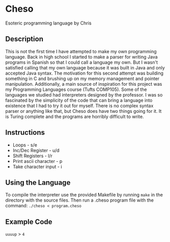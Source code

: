 # Cheso
Esoteric programming language by Chris

## Description

This is not the first time I have attempted to make my own programming language. Back in high school I started to make a parser for writing Java programs in Spanish so that I could call a language my own. But I wasn't satisfied calling that my own language because it was built in Java and only accepted Java syntax. The motivation for this second attempt was building something in C and brushing up on my memory management and pointer manipulation. Additionally, a main source of inspiration for this project was my Programming Languages course (Tufts COMP105). Some of the languages we studied had interpreters designed by the professor. I was so fascinated by the simplicity of the code that can bring a language into existence that I had to try it out for myself. There is no complex syntax parser or anything like that, but Cheso does have two things going for it. It is Turing complete and the programs are horribly difficult to write.

## Instructions

* Loops - s/e
* Inc/Dec Register - u/d
* Shift Registers - l/r
* Print ascii character - p
* Take character input - i

## Using the Language

To compile the interpreter use the provided Makefile by running `make` in the directory with the source files. Then run a .cheso program file with the command: `./cheso < program.cheso`

## Example Code

`uuuup` > `4`